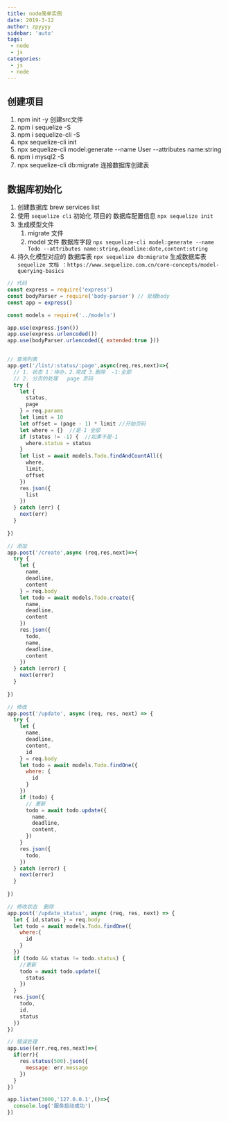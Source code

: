 ```yaml
---
title: node简单实例
date: 2019-3-12
author: zpyyyy
sidebar: 'auto'
tags:
 - node
 - js
categories:
 - js
 - node
---
```

## 创建项目
  1. npm init -y    创建src文件
  2. npm i sequelize -S   
  3. npm i sequelize-cli -S  
  4. npx sequelize-cli init
  5. npx sequelize-cli model:generate --name User --attributes name:string
  6. npm i mysql2 -S  
  7. npx sequelize-cli db:migrate    连接数据库创建表
## 数据库初始化
  1. 创建数据库   brew services list
  2. 使用 `sequelize cli` 初始化  项目的 数据库配置信息
          ` npx sequelize init `
  3. 生成模型文件
     1. migrate 文件
     2. model 文件    数据库字段
      `npx sequelize-cli model:generate --name Todo --attributes name:string,deadline:date,content:string`
  4. 持久化模型对应的  数据库表
      `npx sequelize db:migrate`  生成数据库表
`
sequelize 文档 ：https://www.sequelize.com.cn/core-concepts/model-querying-basics
`
```js
// 代码
const express = require('express')
const bodyParser = require('body-parser') // 处理body
const app = express()

const models = require('../models')

app.use(express.json())
app.use(express.urlencoded())
app.use(bodyParser.urlencoded({ extended:true }))


// 查询列表
app.get('/list/:status/:page',async(req,res,next)=>{
  // 1. 状态 1：待办，2.完成 3.删除  -1:全部
  // 2. 分页的处理   page 页码
  try {
    let {
      status,
      page
    } = req.params
    let limit = 10
    let offset = (page - 1) * limit //开始页码
    let where = {}  //是-1 全部
    if (status != -1) {  //如果不是-1
      where.status = status
    }
    let list = await models.Todo.findAndCountAll({
      where,
      limit,
      offset
    })
    res.json({
      list
    })
  } catch (err) {
    next(err)
  }
  
})

// 添加
app.post('/create',async (req,res,next)=>{
  try {
    let {
      name,
      deadline,
      content
    } = req.body
    let todo = await models.Todo.create({
      name,
      deadline,
      content
    })
    res.json({
      todo,
      name,
      deadline,
      content
    })
  } catch (error) {
    next(error)
  }
  
})

// 修改
app.post('/update', async (req, res, next) => {
  try {
    let {
      name,
      deadline,
      content,
      id
    } = req.body
    let todo = await models.Todo.findOne({
      where: {
        id
      }
    })
    if (todo) {
      // 更新
      todo = await todo.update({
        name,
        deadline,
        content,
      })
    }
    res.json({
      todo,
    })
  } catch (error) {
    next(error)
  }
  
})

// 修改状态  删除
app.post('/update_status', async (req, res, next) => {
  let { id,status } = req.body
  let todo = await models.Todo.findOne({
    where:{
      id
    }
  })
  if (todo && status != todo.status) {
    //更新
    todo = await todo.update({
      status
    })
  }
  res.json({
    todo,
    id,
    status
  })
})

// 错误处理
app.use((err,req,res,next)=>{
  if(err){
    res.status(500).json({
      message: err.message
    })
  }
})

app.listen(3000,'127.0.0.1',()=>{
  console.log('服务启动成功')
})
```